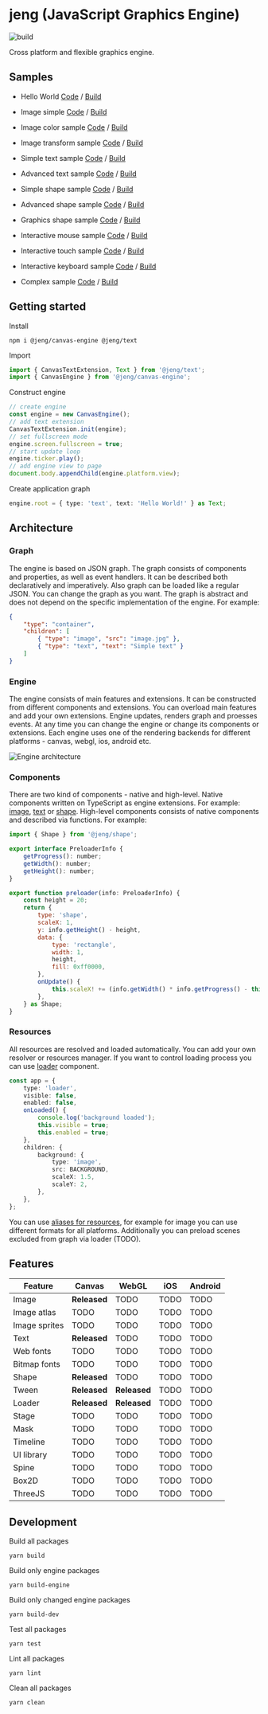# jeng (JavaScript Graphics Engine)

![build](https://github.com/superman2211/jeng/actions/workflows/main.yml/badge.svg)

Cross platform and flexible graphics engine.

## Samples
- Hello World [Code](https://github.com/superman2211/jeng/blob/master/samples/hello-world/src/index.ts) / [Build](https://superman2211.github.io/jeng/samples/hello-world/build/)

- Image simple [Code](https://github.com/superman2211/jeng/blob/master/samples/image-simple/src/index.ts) / [Build](https://superman2211.github.io/jeng/samples/image-simple/build/)

- Image color sample [Code](https://github.com/superman2211/jeng/blob/master/samples/image-color/src/index.ts) / [Build](https://superman2211.github.io/jeng/samples/image-color/build/)

- Image transform sample [Code](https://github.com/superman2211/jeng/blob/master/samples/image-transform/src/index.ts) / [Build](https://superman2211.github.io/jeng/samples/image-transform/build/)

- Simple text sample [Code](https://github.com/superman2211/jeng/blob/master/samples/text-simple/src/index.ts) / [Build](https://superman2211.github.io/jeng/samples/text-simple/build/)

- Advanced text sample [Code](https://github.com/superman2211/jeng/blob/master/samples/text-advanced/src/index.ts) / [Build](https://superman2211.github.io/jeng/samples/text-advanced/build/)

- Simple shape sample [Code](https://github.com/superman2211/jeng/blob/master/samples/shape-simple/src/index.ts) / [Build](https://superman2211.github.io/jeng/samples/shape-simple/build/)

- Advanced shape sample [Code](https://github.com/superman2211/jeng/blob/master/samples/shape-advanced/src/index.ts) / [Build](https://superman2211.github.io/jeng/samples/shape-advanced/build/)

- Graphics shape sample [Code](https://github.com/superman2211/jeng/blob/master/samples/shape-graphics/src/index.ts) / [Build](https://superman2211.github.io/jeng/samples/shape-graphics/build/)

- Interactive mouse sample [Code](https://github.com/superman2211/jeng/blob/master/samples/interactive-mouse/src/index.ts) / [Build](https://superman2211.github.io/jeng/samples/interactive-mouse/build/)

- Interactive touch sample [Code](https://github.com/superman2211/jeng/blob/master/samples/interactive-touch/src/index.ts) / [Build](https://superman2211.github.io/jeng/samples/interactive-touch/build/)

- Interactive keyboard sample [Code](https://github.com/superman2211/jeng/blob/master/samples/interactive-keyboard/src/index.ts) / [Build](https://superman2211.github.io/jeng/samples/interactive-keyboard/build/)

- Complex sample [Code](https://github.com/superman2211/jeng/blob/master/samples/sample/src/index.ts) / [Build](https://superman2211.github.io/jeng/samples/sample/build/)

## Getting started
Install
```shell
npm i @jeng/canvas-engine @jeng/text
```
Import
```typescript
import { CanvasTextExtension, Text } from '@jeng/text';
import { CanvasEngine } from '@jeng/canvas-engine';
```
Construct engine
```typescript
// create engine
const engine = new CanvasEngine();
// add text extension
CanvasTextExtension.init(engine);
// set fullscreen mode
engine.screen.fullscreen = true;
// start update loop
engine.ticker.play();
// add engine view to page
document.body.appendChild(engine.platform.view);
```
Create application graph
```typescript
engine.root = { type: 'text', text: 'Hello World!' } as Text;
```

## Architecture

### Graph
The engine is based on JSON graph. The graph consists of components and properties, as well as event handlers.
It can be described both declaratively and imperatively. Also graph can be loaded like a regular JSON.
You can change the graph as you want. The graph is abstract and does not depend on the specific implementation of the engine. For example:
```json
{
	"type": "container",
	"children": [
		{ "type": "image", "src": "image.jpg" },
		{ "type": "text", "text": "Simple text" }
	]
}
```

### Engine
The engine consists of main features and extensions. It can be constructed from different components and extensions.
You can overload main features and add your own extensions. Engine updates, renders graph and proesses events.
At any time you can change the engine or change its components or extensions. 
Each engine uses one of the rendering backends for different platforms - canvas, webgl, ios, android etc.

![Engine architecture](docs/images/engine-architecture.png)

### Components
There are two kind of components - native and high-level. Native components written on TypeScript as engine extensions. 
For example: [image](packages/image), [text](packages/text) or [shape](packages/shape).
High-level components consists of native components and described via functions. For example:
```javascript
import { Shape } from '@jeng/shape';

export interface PreloaderInfo {
	getProgress(): number;
	getWidth(): number;
	getHeight(): number;
}

export function preloader(info: PreloaderInfo) {
	const height = 20;
	return {
		type: 'shape',
		scaleX: 1,
		y: info.getHeight() - height,
		data: {
			type: 'rectangle',
			width: 1,
			height,
			fill: 0xff0000,
		},
		onUpdate() {
			this.scaleX! += (info.getWidth() * info.getProgress() - this.scaleX!) / 2;
		},
	} as Shape;
}
```

### Resources
All resources are resolved and loaded automatically. You can add your own resolver or resources manager. 
If you want to control loading process you can use [loader](packages/core/src/components/loader.ts) component.
```typescript
const app = {
	type: 'loader',
	visible: false,
	enabled: false,
	onLoaded() {
		console.log('background loaded');
		this.visible = true;
		this.enabled = true;
	},
	children: {
		background: {
			type: 'image',
			src: BACKGROUND,
			scaleX: 1.5,
			scaleY: 2,
		},
	},
};
``` 
You can use [aliases for resources](https://github.com/superman2211/jeng/blob/master/samples/sample/src/index.ts#L72), for example for image you can use different formats for all platforms.
Additionally you can preload scenes excluded from graph via loader (TODO).

## Features

| Feature | Canvas | WebGL | iOS | Android |
|---------|--------|-------|-----|---------|
| Image  | **Released** | TODO | TODO | TODO |
| Image atlas  | TODO | TODO | TODO | TODO |
| Image sprites  | TODO | TODO | TODO | TODO |
| Text | **Released** | TODO | TODO | TODO |
| Web fonts | TODO | TODO | TODO | TODO |
| Bitmap fonts | TODO | TODO | TODO | TODO |
| Shape | **Released** | TODO | TODO | TODO |
| Tween | **Released** | **Released** | TODO | TODO|
| Loader | **Released** | **Released** | TODO | TODO |
| Stage | TODO | TODO | TODO | TODO |
| Mask | TODO | TODO | TODO | TODO |
| Timeline | TODO | TODO | TODO | TODO |
| UI library | TODO | TODO | TODO | TODO |
| Spine | TODO | TODO | TODO | TODO |
| Box2D | TODO | TODO | TODO | TODO |
| ThreeJS | TODO | TODO | TODO | TODO |

## Development
Build all packages
```shell
yarn build
```

Build only engine packages
```shell
yarn build-engine
```

Build only changed engine packages
```shell
yarn build-dev
```

Test all packages
```shell
yarn test
```

Lint all packages
```shell
yarn lint
```

Clean all packages
```shell
yarn clean
```
